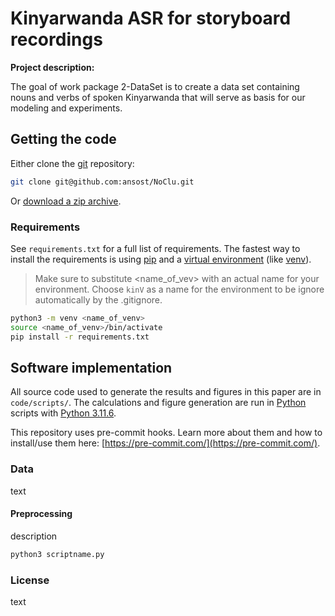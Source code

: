 # Kinyarwanda ASR for storyboard recordings

**Project description:**

The goal of work package 2-DataSet is to create a data set containing nouns and verbs of spoken Kinyarwanda that will serve as basis for our modeling and experiments.

## Getting the code

Either clone the [git](https://git-scm.com/) repository:

```sh
git clone git@github.com:ansost/NoClu.git
```

Or [download a zip archive](https://github.com/ansost/NoClu/archive/refs/heads/main.zip).

### Requirements

See `requirements.txt` for a full list of requirements.
The fastest way to install the requirements is using [pip](https://packaging.python.org/en/latest/tutorials/installing-packages/#use-pip-for-installing) and a [virtual environment](https://docs.python.org/3/tutorial/venv.html) (like [venv](https://docs.python.org/3/library/venv.html)).
> Make sure to substitute <name_of_vev> with an actual name for your environment.
> Choose `kinV` as a name for the environment to be ignore automatically by the .gitignore.

```sh
python3 -m venv <name_of_venv>
source <name_of_venv>/bin/activate
pip install -r requirements.txt
```

## Software implementation

All source code used to generate the results and figures in this paper are in `code/scripts/`.
The calculations and figure generation are run in [Python](https://www.python.org/) scripts with [Python 3.11.6](https://www.python.org/downloads/release/python-3116/).

This repository uses pre-commit hooks. Learn more about them and how to install/use them here: [https://pre-commit.com/](https://pre-commit.com/).


### Data

text

#### Preprocessing

description

```sh
python3 scriptname.py
```

### License

text
